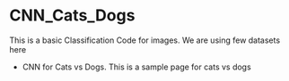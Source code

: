 # CNN_Cats_Dogs
This is a basic Classification Code for images. We are using few datasets here

- CNN for Cats vs Dogs. This is a sample page for cats vs dogs


